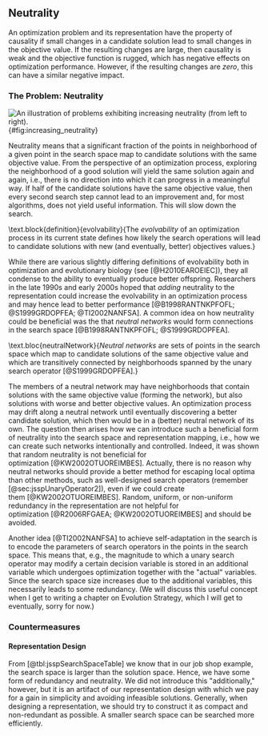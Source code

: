 ## Neutrality

An optimization problem and its representation have the property of causality if small changes in a candidate solution lead to small changes in the objective value.
If the resulting changes are large, then causality is weak and the objective function is rugged, which has negative effects on optimization performance.
However, if the resulting changes are *zero*, this can have a similar negative impact.  

### The Problem: Neutrality

![An illustration of problems exhibiting increasing neutrality (from left to right).](\relative.path{increasing_neutrality.svgz}){#fig:increasing_neutrality}

Neutrality means that a significant fraction of the points in neighborhood of a given point in the search space map to candidate solutions with the same objective value.
From the perspective of an optimization process, exploring the neighborhood of a good solution will yield the same solution again and again, i.e., there is no direction into which it can progress in a meaningful way.
If half of the candidate solutions have the same objective value, then every second search step cannot lead to an improvement and, for most algorithms, does not yield useful information.
This will slow down the search.

\text.block{definition}{evolvability}{The *evolvability* of an optimization process in its current state defines how likely the search operations will lead to candidate solutions with new (and eventually, better) objectives values.}

While there are various slightly differing definitions of evolvability both in optimization and evolutionary biology (see [@H2010EAROEIEC]), they all condense to the ability to eventually produce better offspring.
Researchers in the late 1990s and early 2000s hoped that *adding* neutrality to the representation could increase the evolvability in an optimization process and may hence lead to better performance&nbsp;[@B1998RANTNKPFOFL; @S1999GRDOPFEA; @TI2002NANFSA].
A common idea on how neutrality could be beneficial was the that *neutral networks* would form connections in the search space&nbsp;[@B1998RANTNKPFOFL; @S1999GRDOPFEA].

\text.bloc{neutralNetwork}{*Neutral networks* are sets of points in the search space which map to candidate solutions of the same objective value and which are transitively connected by neighborhoods spanned by the unary search operator&nbsp;[@S1999GRDOPFEA].}

The members of a neutral network may have neighborhoods that contain solutions with the same objective value (forming the network), but also solutions with worse and better objective values.
An optimization process may drift along a neutral network until eventually discovering a better candidate solution, which then would be in a (better) neutral network of its own.
The question then arises how we can introduce such a beneficial form of neutrality into the search space and representation mapping, i.e., how we can create such networks intentionally and controlled.
Indeed, it was shown that random neutrality is not beneficial for optimization&nbsp;[@KW2002OTUOREIMBES].
Actually, there is no reason why neutral networks should provide a better method for escaping local optima than other methods, such as well-designed search operators (remember [@sec:jsspUnaryOperator2]), even if we could create them&nbsp;[@KW2002OTUOREIMBES].
Random, uniform, or non-uniform redundancy in the representation are not helpful for optimization&nbsp;[@R2006RFGAEA; @KW2002OTUOREIMBES] and should be avoided.

Another idea&nbsp;[@TI2002NANFSA] to achieve self-adaptation in the search is to encode the parameters of search operators in the points in the search space.
This means that, e.g., the magnitude to which a unary search operator may modify a certain decision variable is stored in an additional variable which undergoes optimization together with the "actual" variables.
Since the search space size increases due to the additional variables, this necessarily leads to some redundancy.
(We will discuss this useful concept when I get to writing a chapter on Evolution Strategy, which I will get to eventually, sorry for now.)

### Countermeasures

#### Representation Design

From [@tbl:jsspSearchSpaceTable] we know that in our job shop example, the search space is larger than the solution space.
Hence, we have some form of redundancy and neutrality.
We did not introduce this "additionally," however, but it is an artifact of our representation design with which we pay for a gain in simplicity and avoiding infeasible solutions.
Generally, when designing a representation, we should try to construct it as compact and non-redundant as possible.
A smaller search space can be searched more efficiently.   
